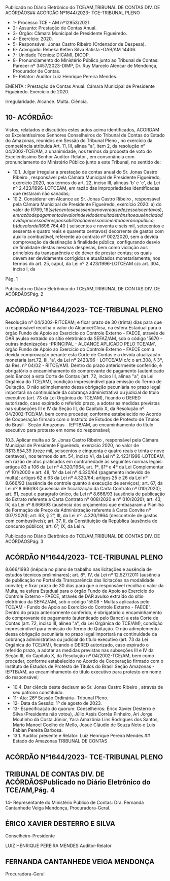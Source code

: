 Publicado  no  Diário  Eletrônico do TCE/AM,TRIBUNAL DE CONTAS DIV. DE ACÓRDÃOS## ACÓRDÃO Nº1644/2023- TCE-TRIBUNAL PLENO

- 1- Processo TCE - AM nº12953/2021.
- 2- Assunto: Prestação de Contas Anual.
- 3- Órgão: Câmara Municipal de Presidente Figueiredo.
- 4- Exercício: 2020.
- 5- Responsável: Jonas Castro Ribeiro (Ordenador de Despesa).
- 6- Advogado: Rebeka Ketlen Silva Batista -OAB/AM 14406.
- 7- Unidade Técnica: DICAMI, DICOP.
- 8- Pronunciamento do Ministério Público junto  ao  Tribunal  de  Contas: Parecer  nº 3457/2023-DIMP, Dr. Ruy Marcelo Alencar de Mendonça, Procurador de Contas.
- 9- Relator: Auditor Luiz Henrique Pereira Mendes.

EMENTA : Prestação  de  Contas  Anual. Câmara Municipal  de  Presidente  Figueiredo.  Exercício  de 2020.

Irregularidade. Alcance. Multa. Ciência.

## 10-  ACÓRDÃO:

Vistos, relatados e discutidos estes autos acima identificados, ACORDAM os Excelentíssimos Senhores Conselheiros do Tribunal de Contas do Estado do Amazonas, reunidos em Sessão do Tribunal Pleno , no exercício da competência atribuída Art. 11, III, alínea  "a",  item  2,  da  resolução  nº  04/2002-TCE/AM, à  unanimidade, nos  termos  da proposta  de  voto  do  Excelentíssimo  Senhor  Auditor-Relator , em  consonância com pronunciamento do Ministério Público junto a este Tribunal, no sentido de:

- 10.1. Julgar irregular a  prestação  de  contas  anual  do Sr.  Jonas Castro Ribeiro , responsável pela Câmara Municipal de Presidente Figueiredo, exercício 2020, nos termos do art. 22, inciso III, alíneas 'b' e 'c', da Lei nº 2.423/1996-LOTCEAM, em razão das impropriedades identificadas que restaram não sanadas;
- 10.2. Considerar em Alcance ao Sr. Jonas Castro Ribeiro ,  responsável pela  Câmara Municipal  de Presidente Figueiredo, exercício 2020: a) do  valor de R$769,16 (setecentos e sessenta  e  nove  reais e dezesseis  centavos),  em  razão  de  pagamento  de  valor  indevido  de multa de trânsito e ausência do devido processo de responsabilização e  ressarcimento  ao  erário  público;  b)  do  valor  de R$696.764,40 ( seiscentos e noventa e seis mil, setecentos e sessenta e quatro reais e quarenta centavos) decorrente de gastos com auxilio combustível, referente  ao  contrato  nº  002/2020,  sem  a  devida  comprovação  da destinação  à  finalidade  pública,  configurando  desvio  de  finalidade destas  mesmas  despesas,  bem  como  violação  aos  princípios  da transparência  e  do  dever  de  prestar  contas;  os  quais  devem  ser devidamente corrigidos e atualizados monetariamente, nos termos do art. 25, caput, da Lei nº 2.423/1996-LOTCEAM c/c art. 304, inciso I, da

Pág. 1

Publicado  no  Diário  Eletrônico do TCE/AM,TRIBUNAL DE CONTAS DIV. DE ACÓRDÃOSPág. 2

## ACÓRDÃO Nº1644/2023- TCE-TRIBUNAL PLENO

Resolução  nº  04/2002-RITCEAM; e  fixar prazo  de  30  (trinta)  dias para que o responsável recolha o valor do Alcance/Glosa, na esfera Estadual  para  o  órgão  Fundo  de  Apoio  ao  Exercício  do  Controle Externo - FAECE, através de DAR avulso extraído do sítio eletrônico da SEFAZ/AM, sob o código '5670 -outras indenizações -PRINCIPAL  -  ALCANCE  APLICADO  PELO  TCE/AM',  órgão  Fundo de  Apoio  ao  Exercício  do  Controle  Externo  -  FAECE  com  a  devida comprovação  perante  esta  Corte  de  Contas  e  a  devida  atualização monetária  (art.72,  III,  'a',  da  Lei  nº  2423/96  -  LOTCE/AM  c/c  o art.308,  §  3º,  da  Res.  nº  04/02  -  RITCE/AM).  Dentro  do  prazo anteriormente conferido, é obrigatório o encaminhamento do comprovante de pagamento (autenticado pelo Banco) a esta Corte de Contas  (art.  72,  inciso  III,  alínea  "a",  da  Lei  Orgânica  do  TCE/AM), condição imprescindível para emissão do Termo de Quitação. O não adimplemento dessa obrigação pecuniária no prazo legal importará na continuidade da cobrança administrativa ou judicial do título executivo (art.  73  da  Lei  Orgânica  do  TCE/AM), ficando  o  DERED  autorizado, caso  expirado  o  referido  prazo,  a  adotar  as  medidas  previstas  nas subseções  III  e  IV  da  Seção  III,  do  Capítulo  X,  da  Resolução  nº 04/2002-TCE/AM,  bem  como  proceder,  conforme  estabelecido  no Acordo  de  Cooperação  firmado  com  o  Instituto  de  Estudos  de Protesto  de  Títulos  do  Brasil  -  Seção  Amazonas  -  IEPTB/AM,  ao encaminhamento  do  título  executivo  para  protesto  em  nome  do responsável;

10.3. Aplicar  multa ao Sr. Jonas  Castro  Ribeiro , responsável  pela Câmara Municipal de Presidente Figueiredo, exercício 2020, no valor de R$13.654,39 (treze  mil,  seiscentos  e  cinquenta  e  quatro  reais  e trinta  e  nove  centavos),  nos  termos  do  art.  54,  inciso  VI,  da  Lei  nº 2.423/1996-LOTCEAM, em razão de atos praticados em contrariedade às seguintes normas legais: artigos 83 a 106 da Lei nº 4.320/1964, art. 1º, §1º e 4º da Lei Complementar nº 101/2000 e art. 48, 'b' da Lei nº 4.320/64 (pagamento indevido de multa); artigos 62 e 63 da Lei nº 4.320/64; artigos 25 e 26 da Lei nº 8.666/93 (ausência de controle quanto à execução de serviços); art. 67, da Lei nº 8.666/93 (ausência  de  fiscalização  da  Carta  Contrato  nº  010/2020);  art.  61, caput e parágrafo único, da Lei nº 8.666/93 (ausência de publicação do Extrato referente a Carta Contrato nº 008/2020 e nº 010/2020); art. 43, IV, da Lei nº 8.666/93 (ausência dos orçamentos que embasaram a Planilha de Formação de Preço da Administração referente à Carta Convite  nº  007/2020);  art.  63,  §  2°, III, da  Lei nº. 4.320/1964 (descontrole de gastos com combustíveis); art. 37, II, da Constituição da  República  (ausência  de  concurso  público);  art.  6°,  IX,  da  Lei  n.

Publicado  no  Diário  Eletrônico do TCE/AM,TRIBUNAL DE CONTAS DIV. DE ACÓRDÃOSPág. 3

## ACÓRDÃO Nº1644/2023- TCE-TRIBUNAL PLENO

8.666/1993 (inépcia no plano de trabalho nas licitações e ausência de estudos  técnicos  preliminares);  art.  8º,  IV,  da  Lei  nº  12.527/2011 (ausência de publicação no Portal da Transparência das licitações na modalidade convite); e fixar prazo de 30 dias para que o responsável recolha o valor da Multa, na esfera Estadual para o órgão Fundo de Apoio  ao  Exercício  do  Controle  Externo  -  FAECE,  através  de  DAR avulso extraído do sítio eletrônico da SEFAZ/AM, sob o código '5508 - Multas aplicadas pelo TCE/AM - Fundo de Apoio ao Exercício do Controle Externo - FAECE'. Dentro do prazo anteriormente conferido, é  obrigatório  o  encaminhamento  do  comprovante  de  pagamento (autenticado  pelo  Banco)  a  esta  Corte  de  Contas  (art.  72,  inciso  III, alínea "a", da Lei Orgânica do TCE/AM), condição imprescindível para emissão do Termo de Quitação. O não adimplemento dessa obrigação  pecuniária  no  prazo  legal  importará  na  continuidade  da cobrança administrativa ou judicial do título executivo (art. 73 da Lei Orgânica do TCE/AM), ficando o DERED autorizado, caso expirado o referido prazo, a adotar as medidas previstas nas subseções III e IV da Seção III, do Capítulo X, da Resolução nº 04/2002-TCE/AM, bem como  proceder,  conforme  estabelecido  no  Acordo  de  Cooperação firmado com o Instituto de Estudos de Protesto de Títulos do Brasil Seção Amazonas -IEPTB/AM, ao encaminhamento do título executivo para protesto em nome do responsável;

- 10.4. Dar ciência deste decisum ao Sr. Jonas Castro Ribeiro , através de seu patrono constituído.
- 11-  Ata: 26ª Sessão Ordinária- Tribunal Pleno.
- 12-  Data da Sessão: 1º de agosto de 2023.
- 13-  Especificação do quorum: Conselheiros: Érico Xavier Desterro e Silva (Presidente não  votou),  Júlio  Assis  Corrêa  Pinheiro,  Ari  Jorge  Moutinho  da  Costa  Júnior,  Yara Amazônia Lins Rodrigues dos Santos, Mario Manoel Coelho de Mello, Josué Cláudio de Souza Neto e Luis Fabian Pereira Barbosa.
- 13.1. Auditor presente e Relator: Luiz Henrique Pereira Mendes.## Estado do Amazonas TRIBUNAL DE CONTAS

## ACÓRDÃO Nº1644/2023- TCE-TRIBUNAL PLENO

## TRIBUNAL DE CONTAS DIV. DE ACÓRDÃOSPublicado  no  Diário  Eletrônico do TCE/AM,Pág. 4

14-  Representante do Ministério Público de Contas: Dra. Fernanda Cantanhede Veiga Mendonça, Procuradora-Geral.

## ÉRICO XAVIER DESTERRO E SILVA

Conselheiro-Presidente

LUIZ HENRIQUE PEREIRA MENDES Auditor-Relator

## FERNANDA CANTANHEDE VEIGA MENDONÇA

Procuradora-Geral